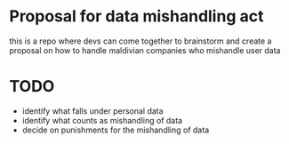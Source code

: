 # Proposal for data mishandling act
this is a repo where devs can come together to brainstorm and create a proposal on how to handle maldivian companies who mishandle user data

# TODO
- identify what falls under personal data 
- identify what counts as mishandling of data
- decide on punishments for the mishandling of data

